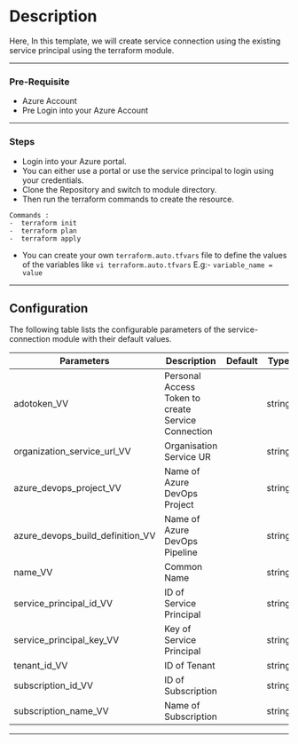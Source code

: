 # Description
Here, In this template, we will create service connection using the existing service principal using the terraform module.

---

### Pre-Requisite
* Azure Account
* Pre Login into your Azure Account

---
### Steps
* Login into your Azure portal.
* You can either use a portal or use the service principal to login using your credentials.
* Clone the Repository and switch to module directory.
* Then run the terraform commands to create the resource.

```
Commands :
-  terraform init
-  terraform plan
-  terraform apply
```
* You can create your own `terraform.auto.tfvars` file to define the values of the variables like `vi terraform.auto.tfvars`
E.g:- 
`variable_name = value`
---

## Configuration

The following table lists the configurable parameters of the service-connection module with their default values.

| Parameters                                      | Description                                                | Default | Type   | Required |
|-------------------------------------------------|------------------------------------------------------------|---------|--------|----------|
| adotoken_VV                                     | Personal Access Token to create Service Connection         |         | string | Yes      |  
| organization_service_url_VV                     | Organisation Service UR                                    |         | string | Yes      |  
| azure_devops_project_VV                         | Name of Azure DevOps Project                               |         | string | Yes      |
| azure_devops_build_definition_VV                | Name of Azure DevOps Pipeline                              |         | string | Yes      |
| name_VV                                         | Common Name                                                |         | string | Yes      |
| service_principal_id_VV                         | ID of Service Principal                                    |         | string | Yes      |
| service_principal_key_VV                        | Key of Service Principal                                   |         | string | Yes      |
| tenant_id_VV                                    | ID of Tenant                                               |         | string | Yes      |
| subscription_id_VV                              | ID of Subscription                                         |         | string | Yes      |
| subscription_name_VV                            | Name of Subscription                                       |         | string | Yes      |

 
---
